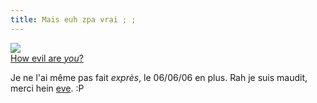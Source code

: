 ```yaml
---
title: Mais euh zpa vrai ; ;
---
```


![](http://home.att.net/~slugbutter/evil/evil.jpg)  
[How evil are _you_?](http://home.att.net/~slugbutter/evil/)

Je ne l'ai même pas fait _exprès_, le 06/06/06 en plus. Rah je suis maudit,
merci hein [eve](http://www.evelafee.net/2006/06/06). :P

